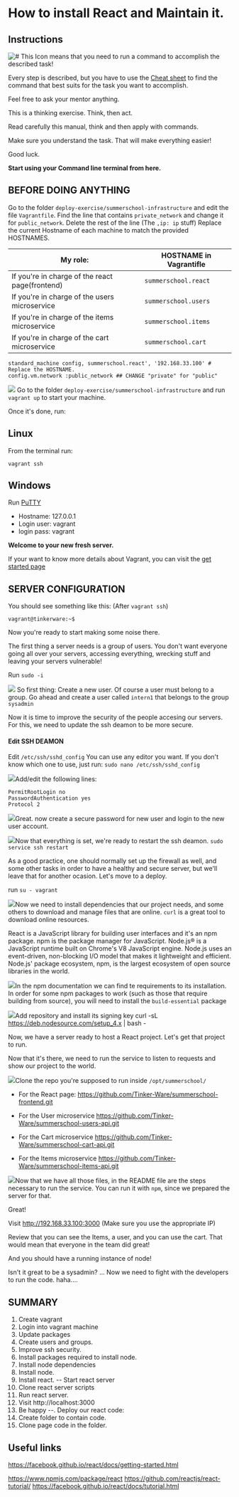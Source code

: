 # How to install React and Maintain it.

## Instructions

![#](https://a.fsdn.com/allura/p/cmdrevd/icon)
This Icon means that you need to run a command to accomplish the described task!

Every step is described, but you have to use the [Cheat sheet](https://github.com/Tinker-Ware/blog-posts/blob/summerschool/2016/07/react_sysadmin_commands.md)
to find the command that best suits for the task you want to accomplish.

Feel free to ask your mentor anything.

This is a thinking exercise. Think, then act.

Read carefully this manual, think and then apply with commands.

Make sure you understand the task. That will make everything easier!

Good luck.


**Start using your Command line terminal from here.**

BEFORE DOING ANYTHING
---

Go to the folder `deploy-exercise/summerschool-infrastructure` and edit the file `Vagrantfile`.
Find the line that contains `private_network` and change it for `public_network`. Delete the rest of the line (The `,ip: ip` stuff)
Replace the current Hostname of each machine to match the provided HOSTNAMES.

**My role:** | HOSTNAME in Vagrantifle
-------------|----------
If you're in charge of the react page(frontend) | `summerschool.react`
If you're in charge of the users microservice | `summerschool.users`
If you're in charge of the items microservice | `summerschool.items`
If you're in charge of the cart microservice | `summerschool.cart`


```
standard_machine config, summerschool.react', '192.168.33.100' # Replace the HOSTNAME.
config.vm.network :public_network ## CHANGE "private" for "public"
```

![](https://a.fsdn.com/allura/p/cmdrevd/icon) Go to the folder `deploy-exercise/summerschool-infrastructure` and run `vagrant up` to start your machine.

Once it's done, run:

Linux
---
From the terminal run:

```
vagrant ssh
```

Windows
---
Run [PuTTY](http://www.chiark.greenend.org.uk/~sgtatham/putty/download.html)

  - Hostname: 127.0.0.1
  - Login user: vagrant
  - login pass: vagrant


**Welcome to your new fresh server.**

If your want to know more details about Vagrant, you can visit
the [get started page](https://www.vagrantup.com/docs/getting-started/)


## SERVER CONFIGURATION

You should see something like this: (After `vagrant ssh`)

```
vagrant@tinkerware:~$
```

Now you're ready to start making some noise there.

The first thing a server needs is a group of users. You don't want everyone
going all over your servers, accessing everything, wrecking stuff and leaving
your servers vulnerable!

Run `sudo -i`

![](https://a.fsdn.com/allura/p/cmdrevd/icon) So first thing: Create a new user. Of course a user must belong to a group.
Go ahead and create a user called `intern1` that belongs to the group `sysadmin`

Now it is time to improve the security of the people accesing our servers.
For this, we need to update the ssh deamon to be more secure.

#### Edit SSH DEAMON
Edit `/etc/ssh/sshd_config`
You can use any editor you want. If you don't know which one to use, just run:
`sudo nano /etc/ssh/sshd_config`

![](https://a.fsdn.com/allura/p/cmdrevd/icon)Add/edit the following lines:
```
PermitRootLogin no
PasswordAuthentication yes
Protocol 2
```

![](https://a.fsdn.com/allura/p/cmdrevd/icon)Great. now create a secure password for new user and login to the new user
account.

![](https://a.fsdn.com/allura/p/cmdrevd/icon)Now that everything is set, we're ready to restart the ssh deamon.
`sudo service ssh restart`

As a good practice, one should normally set up the firewall as well, and
some other tasks in order to have a healthy and secure server, but we'll
leave that for another ocasion. Let's move to a deploy.

run `su - vagrant`

![](https://a.fsdn.com/allura/p/cmdrevd/icon)Now we need to install dependencies that our project needs, and some others
to download and manage files that are online.
`curl` is a great tool to download online resources.

React is a JavaScript library for building user interfaces and it's an
npm package. npm is the package manager for JavaScript.
Node.js® is a JavaScript runtime built on Chrome's V8 JavaScript engine.
Node.js uses an event-driven, non-blocking I/O model that makes it lightweight
and efficient. Node.js' package ecosystem, npm, is the largest ecosystem of
open source libraries in the world.

![](https://a.fsdn.com/allura/p/cmdrevd/icon)In the npm documentation we can find te requirements to its installation.
In order for some npm packages to work (such as those that require building
from source), you will need to install the `build-essential` package

![](https://a.fsdn.com/allura/p/cmdrevd/icon)Add repository and install its signing key
curl -sL https://deb.nodesource.com/setup_4.x | bash -

Now, we have a server ready to host a React project.
Let's get that project to run.

Now that it's there, we need to run the service to listen to requests
and show our project to the world.

![](https://a.fsdn.com/allura/p/cmdrevd/icon)Clone the repo you're supposed to run inside `/opt/summerschool/`

- For the React page: https://github.com/Tinker-Ware/summerschool-frontend.git

- For the User microservice https://github.com/Tinker-Ware/summerschool-users-api.git

- For the Cart microservice https://github.com/Tinker-Ware/summerschool-cart-api.git

- For the Items microservice https://github.com/Tinker-Ware/summerschool-items-api.git


![](https://a.fsdn.com/allura/p/cmdrevd/icon)Now that we have all those files, in the README file are the steps
necessary to run the service. You can run it with `npm`, since we prepared
the server for that.

Great!

Visit http://192.168.33.100:3000 (Make sure you use the appropriate IP)

Review that you can see the Items, a user, and you can use the cart.
That would mean that everyone in the team did great!

And you should have a running instance of node!

Isn't it great to be a sysadmin? ... Now we need to fight with the developers
to run the code. haha....



SUMMARY
---

1. Create vagrant
2. Login into vagrant machine
4. Update packages
5. Create users and groups.
6. Improve ssh security.
7. Install packages required to install node.
8. Install node dependencies
9. Install node.
10. Install react.
-- Start react server
11. Clone react server scripts
12. Run react server.
13. Visit http://localhost:3000
14. Be happy
--. Deploy our react code:
15. Create folder to contain code.
16. Clone page code in the folder.


Useful links
---

https://facebook.github.io/react/docs/getting-started.html

https://www.npmjs.com/package/react
https://github.com/reactjs/react-tutorial/
https://facebook.github.io/react/docs/tutorial.html
